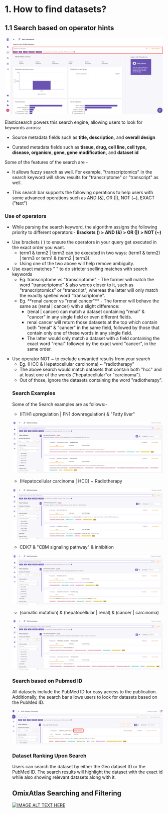 
# 1. How to find datasets?

## 1.1 Search based on operator hints

![Search Bar](../img/OmixAtlas-Images/1a.png) 

Elasticsearch powers this search engine, allowing users to look for keywords across:

-   Source metadata fields such as **title, description,** and **overall design**

-   Curated metadata fields such as **tissue, drug, cell line, cell type, disease, organism, gene, gene modification,** and **dataset id**

Some of the features of the search are - 

-   It allows fuzzy search as well. For example, "transcriptomics" in the search keyword will show results for "transcriptome" or "transcript" as well.

-   This search bar supports the following operations to help users with some advanced operations such as AND (&), OR (|), NOT (~), EXACT ("text")

### Use of operators
-   While parsing the search keyword, the algorithm assigns the following priority to different operators:- **Brackets () > AND (&) > OR (|) > NOT (~)**
<ul>
<li>Use brackets ( ) to ensure the operators in your query get executed in the exact order you want.
<ul>
   <li> term1 & term2 | term3 can be executed in two ways: (term1 & term2) | term3 or term1 & (term2 | term3). 
    <li>Using one of the two above will help remove ambiguity.
    </li>
</ul>
<li>Use exact matches " " to do stricter spelling matches with search keywords
  <ul>
    <li>Eg. transcriptome vs "transcriptome" - The former will match the word "transcriptome" & also words closer to it, such as "transcriptomics" or "transcript", whereas the latter will only match the exactly spelled word "transcriptome".
<li>Eg. **renal cancer vs "renal cancer"** - The former will behave the same as (renal | cancer) with a slight difference:
<ul><li>(renal | cancer) can match a dataset containing "renal" & "cancer" in any single field or even different fields.
<li>renal cancer will return those datasets at the top which contain both "renal" & "cancer" in the same field, followed by those that contain only one of these words in any single field.
  <li>The latter would only match a dataset with a field containing the exact word "renal" followed by the exact word "cancer", in the same order.
</li></li></ul>
    </li>
  </li>
</ul>
</li>
</ul>
  <ul><li>Use operator NOT ~ to exclude unwanted results from your search
  <ul><li>Eg. (HCC & Hepatocellular carcinoma) ~ "radiotherapy"
<li>The above search would match datasets that contain both "hcc" and at least one of the words ("hepatocellular"or "carcinoma").
<li>Out of those, ignore the datasets containing the word "radiotherapy".</li></li></ul>

### Search Examples
Some of the Search examples are as follows:-

- (ITIH1 upregulation | FN1 downregulation) & "Fatty liver"

![Example](../img/OmixAtlas-Images/2a.png) 

- (Hepatocellular carcinoma | HCC) ~ Radiotherapy

![Example](../img/OmixAtlas-Images/3a.png) 

- CDK7 & "CBM signaling pathway" & inhibition

![Example](../img/OmixAtlas-Images/4a.png) 

- (somatic mutation) & (hepatocellular | renal) & (cancer | carcinoma)

![Example](../img/OmixAtlas-Images/5a.png) 

### Search based on Pubmed ID

All datasets include the PubMed ID for easy access to the publication. Additionally, the search bar allows users to look for datasets based on the PubMed ID.

![Homepage](../img/OmixAtlas-Images/OA_search_5.png)

### Dataset Ranking Upon Search

Users can search the dataset by either the Geo dataset ID or the PubMed ID. The search results will highlight the dataset with the exact id while also showing relevant datasets along with it.

## OmixAtlas Searching and Filtering 
[![IMAGE ALT TEXT HERE](https://img.youtube.com/vi/bHdl6I2YAoc/0.jpg)](https://www.youtube.com/watch?v=bHdl6I2YAoc)

